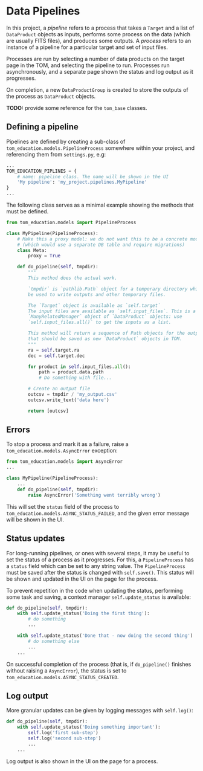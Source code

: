 # Data Pipelines

In this project, a *pipeline* refers to a process that takes a `Target` and a
list of `DataProduct` objects as inputs, performs some process on the data
(which are usually FITS files), and produces some outputs. A *process* refers
to an instance of a pipeline for a particular target and set of input files.

Processes are run by selecting a number of data products on the target page in
the TOM, and selecting the pipeline to run. Processes run asynchronously, and a
separate page shown the status and log output as it progresses.

On completion, a new `DataProductGroup` is created to store the outputs of the
process as `DataProduct` objects.

**TODO:** provide some reference for the `tom_base` classes.

## Defining a pipeline

Pipelines are defined by creating a sub-class of
`tom_education.models.PipelineProcess` somewhere within your project, and
referencing them from `settings.py`, e.g:

```python
...
TOM_EDUCATION_PIPLINES = {
    # name: pipeline class. The name will be shown in the UI
    'My pipeline': 'my_project.pipelines.MyPipeline'
}
...
```

The following class serves as a minimal example showing the methods that must
be defined.

```python
from tom_education.models import PipelineProcess

class MyPipeline(PipelineProcess):
    # Make this a proxy model: we do not want this to be a concrete model
    # (which would use a separate DB table and require migrations)
    class Meta:
        proxy = True

    def do_pipeline(self, tmpdir):
        """
        This method does the actual work.

        `tmpdir` is `pathlib.Path` object for a temporary directory which can
        be used to write outputs and other temporary files.

        The `Target` object is available as `self.target`
        The input files are available as `self.input_files`. This is a Django
        `ManyRelatedManager` object of `DataProduct` objects: use
        `self.input_files.all()` to get the inputs as a list.

        This method will return a sequence of Path objects for the output files
        that should be saved as new `DataProduct` objects in TOM.
        """
        ra = self.target.ra
        dec = self.target.dec

        for product in self.input_files.all():
            path = product.data.path
            # Do something with file...

        # Create an output file
        outcsv = tmpdir / 'my_output.csv'
        outcsv.write_text('data here')

        return [outcsv]
```

## Errors

To stop a process and mark it as a failure, raise a `tom_education.models.AsyncError` exception:

```python
from tom_education.models import AsyncError
...

class MyPipeline(PipelineProcess):
    ...
    def do_pipeline(self, tmpdir):
        raise AsyncError('Something went terribly wrong')
```

This will set the `status` field of the process to
`tom_education.models.ASYNC_STATUS_FAILED`, and the given error message will be
shown in the UI.

## Status updates

For long-running pipelines, or ones with several steps, it may be useful to set
the status of a process as it progresses. For this, a `PipelineProcess` has a
`status` field which can be set to any string value. The `PipelineProcess` must
be saved after the status is changed with `self.save()`. This status will be
shown and updated in the UI on the page for the process.

To prevent repetition in the code when updating the status, performing some
task and saving, a context manager `self.update_status` is available:

```python
def do_pipeline(self, tmpdir):
    with self.update_status('Doing the first thing'):
        # do something
        ...

    with self.update_status('Done that - now doing the second thing')
        # do something else
        ...
    ...
```

On successful completion of the process (that is, if `do_pipeline()` finishes
without raising a `AsyncError`), the status is set to
`tom_education.models.ASYNC_STATUS_CREATED`.

## Log output

More granular updates can be given by logging messages with `self.log()`:

```python
def do_pipeline(self, tmpdir):
    with self.update_status('Doing something important'):
        self.log('first sub-step')
        self.log('second sub-step')
        ...
    ...
```

Log output is also shown in the UI on the page for a process.
